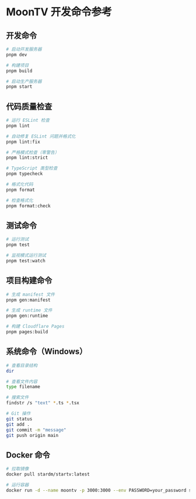 # MoonTV 开发命令参考

## 开发命令
```bash
# 启动开发服务器
pnpm dev

# 构建项目
pnpm build

# 启动生产服务器
pnpm start
```

## 代码质量检查
```bash
# 运行 ESLint 检查
pnpm lint

# 自动修复 ESLint 问题并格式化
pnpm lint:fix

# 严格模式检查（零警告）
pnpm lint:strict

# TypeScript 类型检查
pnpm typecheck

# 格式化代码
pnpm format

# 检查格式化
pnpm format:check
```

## 测试命令
```bash
# 运行测试
pnpm test

# 监视模式运行测试
pnpm test:watch
```

## 项目构建命令
```bash
# 生成 manifest 文件
pnpm gen:manifest

# 生成 runtime 文件
pnpm gen:runtime

# 构建 Cloudflare Pages
pnpm pages:build
```

## 系统命令（Windows）
```bash
# 查看目录结构
dir

# 查看文件内容
type filename

# 搜索文件
findstr /s "text" *.ts *.tsx

# Git 操作
git status
git add .
git commit -m "message"
git push origin main
```

## Docker 命令
```bash
# 拉取镜像
docker pull stardm/startv:latest

# 运行容器
docker run -d --name moontv -p 3000:3000 --env PASSWORD=your_password stardm/startv:latest
```